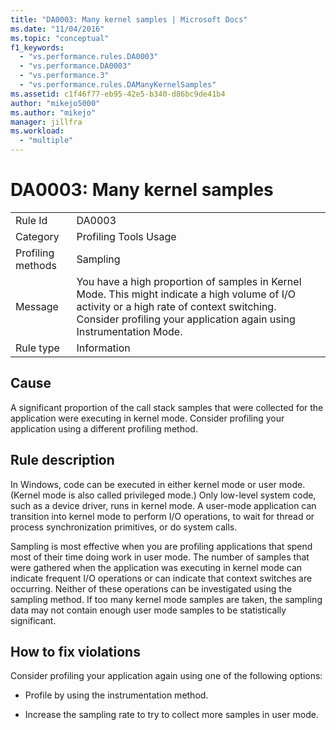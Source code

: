 ```yaml
---
title: "DA0003: Many kernel samples | Microsoft Docs"
ms.date: "11/04/2016"
ms.topic: "conceptual"
f1_keywords:
  - "vs.performance.rules.DA0003"
  - "vs.performance.DA0003"
  - "vs.performance.3"
  - "vs.performance.rules.DAManyKernelSamples"
ms.assetid: c1f46f77-eb95-42e5-b340-d86bc9de41b4
author: "mikejo5000"
ms.author: "mikejo"
manager: jillfra
ms.workload:
  - "multiple"
---
```

# DA0003: Many kernel samples

|||
|-|-|
|Rule Id|DA0003|
|Category|Profiling Tools Usage|
|Profiling methods|Sampling|
|Message|You have a high proportion of samples in Kernel Mode. This might indicate a high volume of I/O activity or a high rate of context switching. Consider profiling your application again using Instrumentation Mode.|
|Rule type|Information|

## Cause
 A significant proportion of the call stack samples that were collected for the application were executing in kernel mode. Consider profiling your application using a different profiling method.

## Rule description
 In Windows, code can be executed in either kernel mode or user mode. (Kernel mode is also called privileged mode.) Only low-level system code, such as a device driver, runs in kernel mode. A user-mode application can transition into kernel mode to perform I/O operations, to wait for thread or process synchronization primitives, or do system calls.

 Sampling is most effective when you are profiling applications that spend most of their time doing work in user mode. The number of samples that were gathered when the application was executing in kernel mode can indicate frequent I/O operations or can indicate that context switches are occurring. Neither of these operations can be investigated using the sampling method. If too many kernel mode samples are taken, the sampling data may not contain enough user mode samples to be statistically significant.

## How to fix violations
 Consider profiling your application again using one of the following options:

-   Profile by using the instrumentation method.

-   Increase the sampling rate to try to collect more samples in user mode.